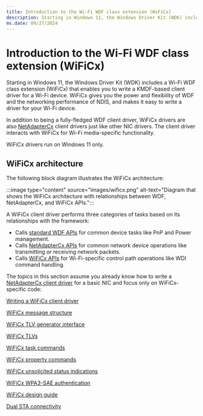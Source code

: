 ```yaml
---
title: Introduction to the Wi-Fi WDF class extension (WiFiCx)
description: Starting in Windows 11, the Windows Driver Kit (WDK) includes WiFiCx, which enables you to write a KMDF-based client driver for a Wi-Fi device.
ms.date: 09/27/2024
---
```


# Introduction to the Wi-Fi WDF class extension (WiFiCx)

Starting in Windows 11, the Windows Driver Kit (WDK) includes a Wi-Fi WDF class extension (WiFiCx) that enables you to write a KMDF-based client driver for a Wi-Fi device. WiFiCx gives you the power and flexibility of WDF and the networking performance of NDIS, and makes it easy to write a driver for your Wi-Fi device.

In addition to being a fully-fledged WDF client driver, WiFiCx drivers are also [NetAdapterCx](../netcx/index.md) client drivers just like other NIC drivers. The client driver interacts with WiFiCx for Wi-Fi media-specific functionality.

WiFiCx drivers run on Windows 11 only. 

## WiFiCx architecture

The following block diagram illustrates the WiFiCx architecture:

:::image type="content" source="images/wificx.png" alt-text="Diagram that shows the WiFiCx architecture with relationships between WDF, NetAdapterCx, and WiFiCx APIs.":::

A WiFiCx client driver performs three categories of tasks based on its relationships with the framework:

- Calls [standard WDF APIs](/windows-hardware/drivers/ddi/_wdf/) for common device tasks like PnP and Power management.
- Calls [NetAdapterCx APIs](/windows-hardware/drivers/ddi/_netvista/#netadaptercx) for common network device operations like transmitting or receiving network packets.
- Calls [WiFiCx APIs](/windows-hardware/drivers/ddi/_netvista/#wificx) for Wi-Fi-specific control path operations like WDI command handling.

The topics in this section assume you already know how to write a [NetAdapterCx client driver](../netcx/index.md) for a basic NIC and focus only on WiFiCx-specific code:

[Writing a WiFiCx client driver](writing-a-wificx-client-driver.md)

[WiFiCx message structure](wificx-message-structure.md)

[WiFiCx TLV generator interface](wificx-tlv-generator-interface.md)

[WiFiCx TLVs](wdi-tlv-6-ghz-band-channel.md)

[WiFiCx task commands](oid-wdi-task-change-operation-mode.md)

[WiFiCx property commands](oid-wdi-abort-task.md)

[WiFiCx unsolicited status indications](ndis-status-wdi-indication-action-frame-received.md)

[WiFiCx WPA3-SAE authentication](wificx-wpa3-sae-authentication.md)

[WiFiCx design guide](wificx-low-latency-connection-quality.md)

[Dual STA connectivity](dual-sta-connectivity.md)

